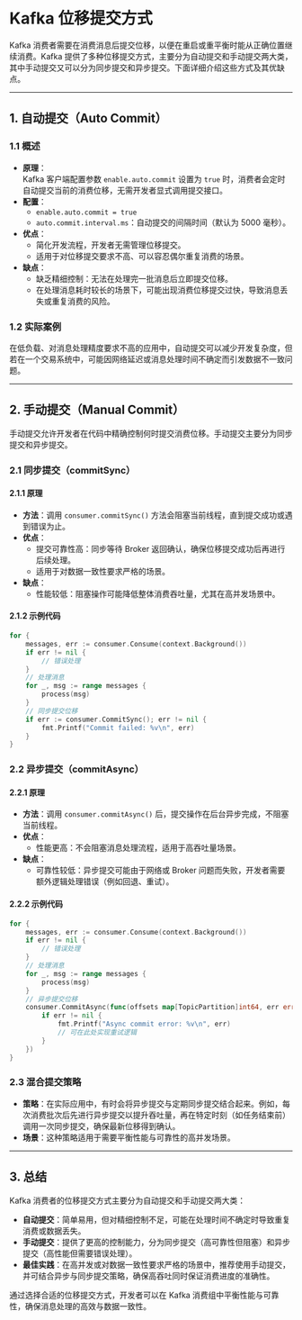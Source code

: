 # Kafka 位移提交方式

Kafka 消费者需要在消费消息后提交位移，以便在重启或重平衡时能从正确位置继续消费。Kafka 提供了多种位移提交方式，主要分为自动提交和手动提交两大类，其中手动提交又可以分为同步提交和异步提交。下面详细介绍这些方式及其优缺点。

---

## 1. 自动提交（Auto Commit）

### 1.1 概述
- **原理**：  
  Kafka 客户端配置参数 `enable.auto.commit` 设置为 `true` 时，消费者会定时自动提交当前的消费位移，无需开发者显式调用提交接口。
- **配置**：
    - `enable.auto.commit = true`
    - `auto.commit.interval.ms`：自动提交的间隔时间（默认为 5000 毫秒）。
- **优点**：
    - 简化开发流程，开发者无需管理位移提交。
    - 适用于对位移提交要求不高、可以容忍偶尔重复消费的场景。
- **缺点**：
    - 缺乏精细控制：无法在处理完一批消息后立即提交位移。
    - 在处理消息耗时较长的场景下，可能出现消费位移提交过快，导致消息丢失或重复消费的风险。

### 1.2 实际案例
在低负载、对消息处理精度要求不高的应用中，自动提交可以减少开发复杂度，但若在一个交易系统中，可能因网络延迟或消息处理时间不确定而引发数据不一致问题。

---

## 2. 手动提交（Manual Commit）

手动提交允许开发者在代码中精确控制何时提交消费位移。手动提交主要分为同步提交和异步提交。

### 2.1 同步提交（commitSync）

#### 2.1.1 原理
- **方法**：调用 `consumer.commitSync()` 方法会阻塞当前线程，直到提交成功或遇到错误为止。
- **优点**：
    - 提交可靠性高：同步等待 Broker 返回确认，确保位移提交成功后再进行后续处理。
    - 适用于对数据一致性要求严格的场景。
- **缺点**：
    - 性能较低：阻塞操作可能降低整体消费吞吐量，尤其在高并发场景中。

#### 2.1.2 示例代码
```go
for {
    messages, err := consumer.Consume(context.Background())
    if err != nil {
        // 错误处理
    }
    // 处理消息
    for _, msg := range messages {
        process(msg)
    }
    // 同步提交位移
    if err := consumer.CommitSync(); err != nil {
        fmt.Printf("Commit failed: %v\n", err)
    }
}
```

### 2.2 异步提交（commitAsync）

#### 2.2.1 原理
- **方法**：调用 `consumer.commitAsync()` 后，提交操作在后台异步完成，不阻塞当前线程。
- **优点**：
    - 性能更高：不会阻塞消息处理流程，适用于高吞吐量场景。
- **缺点**：
    - 可靠性较低：异步提交可能由于网络或 Broker 问题而失败，开发者需要额外逻辑处理错误（例如回退、重试）。

#### 2.2.2 示例代码
```go
for {
    messages, err := consumer.Consume(context.Background())
    if err != nil {
        // 错误处理
    }
    // 处理消息
    for _, msg := range messages {
        process(msg)
    }
    // 异步提交位移
    consumer.CommitAsync(func(offsets map[TopicPartition]int64, err error) {
        if err != nil {
            fmt.Printf("Async commit error: %v\n", err)
            // 可在此处实现重试逻辑
        }
    })
}
```

### 2.3 混合提交策略
- **策略**：在实际应用中，有时会将异步提交与定期同步提交结合起来。例如，每次消费批次后先进行异步提交以提升吞吐量，再在特定时刻（如任务结束前）调用一次同步提交，确保最新位移得到确认。
- **场景**：这种策略适用于需要平衡性能与可靠性的高并发场景。

---

## 3. 总结

Kafka 消费者的位移提交方式主要分为自动提交和手动提交两大类：
- **自动提交**：简单易用，但对精细控制不足，可能在处理时间不确定时导致重复消费或数据丢失。
- **手动提交**：提供了更高的控制能力，分为同步提交（高可靠性但阻塞）和异步提交（高性能但需要错误处理）。
- **最佳实践**：在高并发或对数据一致性要求严格的场景中，推荐使用手动提交，并可结合异步与同步提交策略，确保高吞吐同时保证消费进度的准确性。

通过选择合适的位移提交方式，开发者可以在 Kafka 消费组中平衡性能与可靠性，确保消息处理的高效与数据一致性。